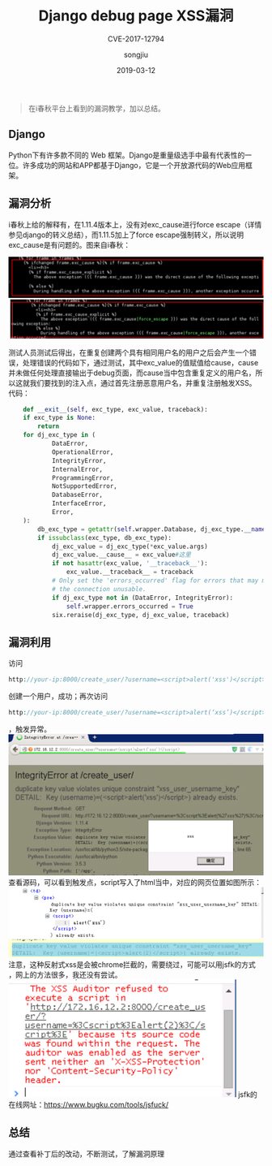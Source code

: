 ﻿---
layout:     post
title:      Django debug page XSS漏洞
subtitle:   CVE-2017-12794
date:       2019-03-12
author:     songjiu
header-img: img/post-bg-ios9-web.jpg
catalog: true
tags:
    - 框架漏洞
---

>在i春秋平台上看到的漏洞教学，加以总结。

## Django

Python下有许多款不同的 Web 框架。Django是重量级选手中最有代表性的一位。许多成功的网站和APP都基于Django，它是一个开放源代码的Web应用框架。


## 漏洞分析

i春秋上给的解释有，在1.11.4版本上，没有对exc_cause进行force escape（详情参见django的转义总结），而1.11.5加上了force escape强制转义，所以说明exc_cause是有问题的。图来自i春秋：


![](/img/cve1i1.jpg)
![](/img/cve1i2.jpg)

测试人员测试后得出，在重复创建两个具有相同用户名的用户之后会产生一个错误，处理错误的代码如下，通过测试，其中exc_value的值赋值给cause，cause并未做任何处理直接输出于debug页面，而cause当中包含重复定义的用户名，所以这就我们要找到的注入点，通过首先注册恶意用户名，并重复注册触发XSS。
代码：
```python
    def __exit__(self, exc_type, exc_value, traceback):
    if exc_type is None:
        return
    for dj_exc_type in (
            DataError,
            OperationalError,
            IntegrityError,
            InternalError,
            ProgrammingError,
            NotSupportedError,
            DatabaseError,
            InterfaceError,
            Error,
    ):
        db_exc_type = getattr(self.wrapper.Database, dj_exc_type.__name__)
        if issubclass(exc_type, db_exc_type):
            dj_exc_value = dj_exc_type(*exc_value.args)
            dj_exc_value.__cause__ = exc_value#这里
            if not hasattr(exc_value, '__traceback__'):
                exc_value.__traceback__ = traceback
            # Only set the 'errors_occurred' flag for errors that may make
            # the connection unusable.
            if dj_exc_type not in (DataError, IntegrityError):
                self.wrapper.errors_occurred = True
            six.reraise(dj_exc_type, dj_exc_value, traceback)
```
## 漏洞利用

访问
```php
http://your-ip:8000/create_user/?username=<script>alert('xss')</script>
```
创建一个用户，成功；再次访问
```php
http://your-ip:8000/create_user/?username=<script>alert(‘xss’)</script>
```
，触发异常。
![](/img/cve1i3.jpg)
查看源码，可以看到触发点，script写入了html当中，对应的网页位置如图所示：
![](/img/cve1i5.jpg)
![](/img/cve1i6.jpg)
注意，这种反射式xss是会被chrome拦截的，需要绕过，可能可以用jsfk的方式
，网上的方法很多，我还没有尝试。
![](/img/cve1i4.jpg)
jsfk的在线网址：https://www.bugku.com/tools/jsfuck/

## 总结
通过查看补丁后的改动，不断测试，了解漏洞原理

